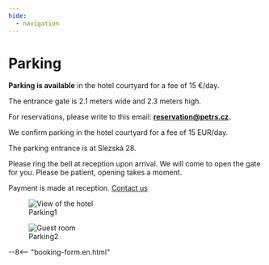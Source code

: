 ```yaml
---
hide:
  - navigation
---
```


# **Parking**

**Parking is available** in the hotel courtyard for a fee of 15 €/day.

The entrance gate is 2.1 meters wide and 2.3 meters high.

For reservations, please write to this email: **reservation@petrs.cz.**

We confirm parking in the hotel courtyard for a fee of 15 EUR/day.

The parking entrance is at Slezská 28.

Please ring the bell at reception upon arrival. We will come to open the gate for you. Please be patient, opening takes a moment.

Payment is made at reception. [Contact us](05.contact.md)

<div class="gallery">

<figure>
  <img src="https://placehold.co/400" alt="View of the hotel">
  <figcaption>Parking1</figcaption>
</figure>

<figure>
  <img src="https://placehold.co/400" alt="Guest room">
  <figcaption>Parking2</figcaption>
</figure>

</div>

--8<-- "booking-form.en.html"